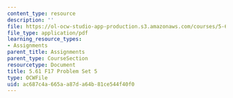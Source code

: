 ```yaml
---
content_type: resource
description: ''
file: https://ol-ocw-studio-app-production.s3.amazonaws.com/courses/5-61-physical-chemistry-fall-2017/ac687c4a665aa87da64b81ce544f40f0_MIT5_61F17_pset5.pdf
file_type: application/pdf
learning_resource_types:
- Assignments
parent_title: Assignments
parent_type: CourseSection
resourcetype: Document
title: 5.61 F17 Problem Set 5
type: OCWFile
uid: ac687c4a-665a-a87d-a64b-81ce544f40f0
---
```


